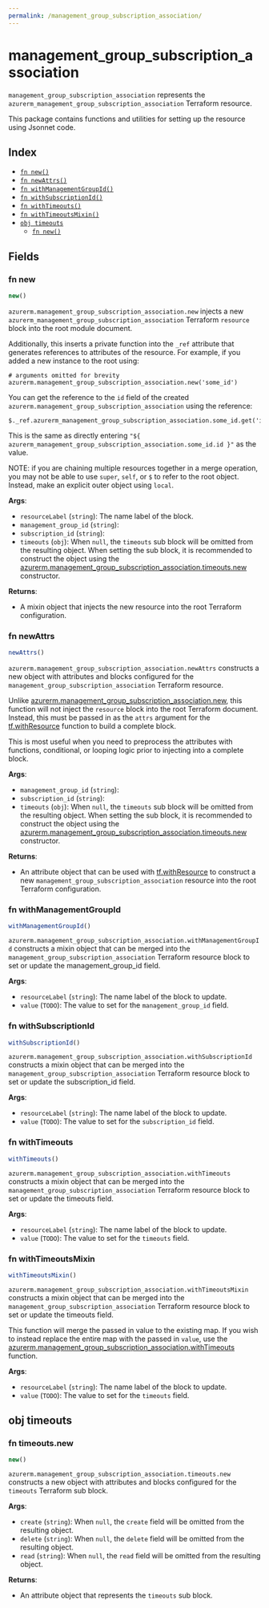 ```yaml
---
permalink: /management_group_subscription_association/
---
```


# management_group_subscription_association

`management_group_subscription_association` represents the `azurerm_management_group_subscription_association` Terraform resource.



This package contains functions and utilities for setting up the resource using Jsonnet code.


## Index

* [`fn new()`](#fn-new)
* [`fn newAttrs()`](#fn-newattrs)
* [`fn withManagementGroupId()`](#fn-withmanagementgroupid)
* [`fn withSubscriptionId()`](#fn-withsubscriptionid)
* [`fn withTimeouts()`](#fn-withtimeouts)
* [`fn withTimeoutsMixin()`](#fn-withtimeoutsmixin)
* [`obj timeouts`](#obj-timeouts)
  * [`fn new()`](#fn-timeoutsnew)

## Fields

### fn new

```ts
new()
```


`azurerm.management_group_subscription_association.new` injects a new `azurerm_management_group_subscription_association` Terraform `resource`
block into the root module document.

Additionally, this inserts a private function into the `_ref` attribute that generates references to attributes of the
resource. For example, if you added a new instance to the root using:

    # arguments omitted for brevity
    azurerm.management_group_subscription_association.new('some_id')

You can get the reference to the `id` field of the created `azurerm.management_group_subscription_association` using the reference:

    $._ref.azurerm_management_group_subscription_association.some_id.get('id')

This is the same as directly entering `"${ azurerm_management_group_subscription_association.some_id.id }"` as the value.

NOTE: if you are chaining multiple resources together in a merge operation, you may not be able to use `super`, `self`,
or `$` to refer to the root object. Instead, make an explicit outer object using `local`.

**Args**:
  - `resourceLabel` (`string`): The name label of the block.
  - `management_group_id` (`string`): 
  - `subscription_id` (`string`): 
  - `timeouts` (`obj`):  When `null`, the `timeouts` sub block will be omitted from the resulting object. When setting the sub block, it is recommended to construct the object using the [azurerm.management_group_subscription_association.timeouts.new](#fn-managementgroupsubscriptionassociationtimeoutsnew) constructor.

**Returns**:
- A mixin object that injects the new resource into the root Terraform configuration.


### fn newAttrs

```ts
newAttrs()
```


`azurerm.management_group_subscription_association.newAttrs` constructs a new object with attributes and blocks configured for the `management_group_subscription_association`
Terraform resource.

Unlike [azurerm.management_group_subscription_association.new](#fn-managementgroupsubscriptionassociationnew), this function will not inject the `resource`
block into the root Terraform document. Instead, this must be passed in as the `attrs` argument for the
[tf.withResource](https://github.com/tf-libsonnet/core/tree/main/docs#fn-withresource) function to build a complete block.

This is most useful when you need to preprocess the attributes with functions, conditional, or looping logic prior to
injecting into a complete block.

**Args**:
  - `management_group_id` (`string`): 
  - `subscription_id` (`string`): 
  - `timeouts` (`obj`):  When `null`, the `timeouts` sub block will be omitted from the resulting object. When setting the sub block, it is recommended to construct the object using the [azurerm.management_group_subscription_association.timeouts.new](#fn-managementgroupsubscriptionassociationtimeoutsnew) constructor.

**Returns**:
  - An attribute object that can be used with [tf.withResource](https://github.com/tf-libsonnet/core/tree/main/docs#fn-withresource) to construct a new `management_group_subscription_association` resource into the root Terraform configuration.


### fn withManagementGroupId

```ts
withManagementGroupId()
```

`azurerm.management_group_subscription_association.withManagementGroupId` constructs a mixin object that can be merged into the `management_group_subscription_association`
Terraform resource block to set or update the management_group_id field.



**Args**:
  - `resourceLabel` (`string`): The name label of the block to update.
  - `value` (`TODO`): The value to set for the `management_group_id` field.


### fn withSubscriptionId

```ts
withSubscriptionId()
```

`azurerm.management_group_subscription_association.withSubscriptionId` constructs a mixin object that can be merged into the `management_group_subscription_association`
Terraform resource block to set or update the subscription_id field.



**Args**:
  - `resourceLabel` (`string`): The name label of the block to update.
  - `value` (`TODO`): The value to set for the `subscription_id` field.


### fn withTimeouts

```ts
withTimeouts()
```

`azurerm.management_group_subscription_association.withTimeouts` constructs a mixin object that can be merged into the `management_group_subscription_association`
Terraform resource block to set or update the timeouts field.



**Args**:
  - `resourceLabel` (`string`): The name label of the block to update.
  - `value` (`TODO`): The value to set for the `timeouts` field.


### fn withTimeoutsMixin

```ts
withTimeoutsMixin()
```

`azurerm.management_group_subscription_association.withTimeoutsMixin` constructs a mixin object that can be merged into the `management_group_subscription_association`
Terraform resource block to set or update the timeouts field.

This function will merge the passed in value to the existing map. If you wish
to instead replace the entire map with the passed in `value`, use the [azurerm.management_group_subscription_association.withTimeouts](TODO)
function.


**Args**:
  - `resourceLabel` (`string`): The name label of the block to update.
  - `value` (`TODO`): The value to set for the `timeouts` field.


## obj timeouts



### fn timeouts.new

```ts
new()
```


`azurerm.management_group_subscription_association.timeouts.new` constructs a new object with attributes and blocks configured for the `timeouts`
Terraform sub block.



**Args**:
  - `create` (`string`):  When `null`, the `create` field will be omitted from the resulting object.
  - `delete` (`string`):  When `null`, the `delete` field will be omitted from the resulting object.
  - `read` (`string`):  When `null`, the `read` field will be omitted from the resulting object.

**Returns**:
  - An attribute object that represents the `timeouts` sub block.

